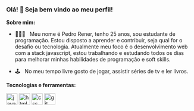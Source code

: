 <h3 align="left">Olá! 👋 Seja bem vindo ao meu perfil!</h3>

<strong>Sobre mim:</strong>
- 👨🏻‍💻 &nbsp; Meu nome é Pedro Rener, tenho 25 anos, sou estudante de programação. Estou disposto a aprender e contribuir, seja qual for o desafio ou tecnologia. Atualmente meu foco é o desenvolvimento web com a stack javascript, estou trabalhando e estudando todos os dias para melhorar minhas habilidades de programação e soft skills.

- 🕹 &nbsp; No meu tempo livre gosto de jogar, assistir séries de tv e ler livros.

<strong align="left">Tecnologias e ferramentas:</strong>
<p align="left">
  <img width="30px" src="https://skillicons.dev/icons?i=javascript" alt="javascript icon"/>
  <img width="30px" src="https://skillicons.dev/icons?i=html" alt="html icon"/>
  <img width="30px" src="https://skillicons.dev/icons?i=css" alt="css icon"/>
  <img width="30px" src="https://skillicons.dev/icons?i=git" alt="git icon"/>
</p>
